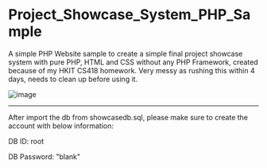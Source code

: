 # Project_Showcase_System_PHP_Sample

A simple PHP Website sample to create a simple final project showcase system with pure PHP, HTML and CSS without any PHP Framework, created because of my HKIT CS418 homework.
Very messy as rushing this within 4 days, needs to clean up before using it.

![image](https://github.com/thomasbad/Project_Showcase_System_PHP_Sample/assets/20796385/21d74934-2ba8-4437-9923-1c9c4b2020a9)


--------------------------------------------------------------------------------------

After import the db from showcasedb.sql, please make sure to create the account with below information:

DB ID: root

DB Password: "blank"
